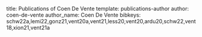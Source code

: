 title: Publications of Coen De Vente
template: publications-author
author: coen-de-vente
author_name: Coen De Vente
bibkeys: schw22a,lemi22,gonz21,vent20a,vent21,less20,vent20,ardu20,schw22,vent18,xion21,vent21a